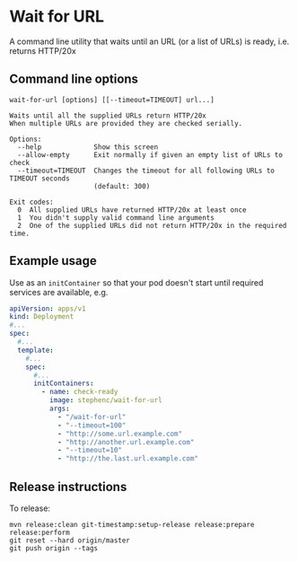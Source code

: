 # Wait for URL

A command line utility that waits until an URL (or a list of URLs) is ready, i.e. returns HTTP/20x

## Command line options

```
wait-for-url [options] [[--timeout=TIMEOUT] url...]

Waits until all the supplied URLs return HTTP/20x
When multiple URLs are provided they are checked serially.

Options:
  --help             Show this screen
  --allow-empty      Exit normally if given an empty list of URLs to check
  --timeout=TIMEOUT  Changes the timeout for all following URLs to TIMEOUT seconds
                     (default: 300)

Exit codes:
  0  All supplied URLs have returned HTTP/20x at least once
  1  You didn't supply valid command line arguments
  2  One of the supplied URLs did not return HTTP/20x in the required time.
```

## Example usage

Use as an `initContainer` so that your pod doesn't start until required services are available, e.g.

```yaml
apiVersion: apps/v1
kind: Deployment
#...
spec:
  #...
  template:
    #...
    spec:
      #...
      initContainers:
        - name: check-ready
          image: stephenc/wait-for-url
          args:
            - "/wait-for-url"                 
            - "--timeout=100"
            - "http://some.url.example.com"
            - "http://another.url.example.com"
            - "--timeout=10"
            - "http://the.last.url.example.com"
```

## Release instructions

To release:

```
mvn release:clean git-timestamp:setup-release release:prepare release:perform
git reset --hard origin/master
git push origin --tags
```
